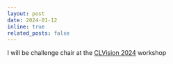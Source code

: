 ```yaml
---
layout: post
date: 2024-01-12
inline: true
related_posts: false
---
```



I will be challenge chair at the [CLVision 2024](https://sites.google.com/view/clvision2024/organizers) workshop